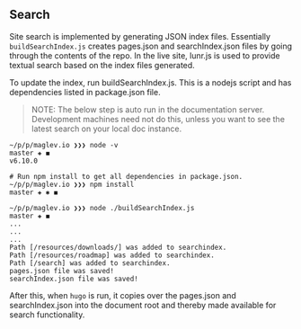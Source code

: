 ## Search

Site search is implemented by generating JSON index files. Essentially `buildSearchIndex.js` creates pages.json and searchIndex.json files by going through the contents of the repo. In the live site, lunr.js is used to provide textual search based on the index files generated.

To update the index, run buildSearchIndex.js. This is a nodejs script and has dependencies listed in package.json file.

> NOTE: The below step is auto run in the documentation server. Development machines need not do this, unless you want to see the latest search on your local doc instance.

```
~/p/p/maglev.io ❯❯❯ node -v                                                                                                                                                                                                              master ✚ ◼
v6.10.0

# Run npm install to get all dependencies in package.json.
~/p/p/maglev.io ❯❯❯ npm install                                                                                                                                                                                                        master ✚ ✱ ◼

~/p/p/maglev.io ❯❯❯ node ./buildSearchIndex.js                                                                                                                                                                                           master ✚ ◼
...
...
...
Path [/resources/downloads/] was added to searchindex.
Path [/resources/roadmap] was added to searchindex.
Path [/search] was added to searchindex.
pages.json file was saved!
searchIndex.json file was saved!

```

After this, when `hugo` is run, it copies over the pages.json and searchIndex.json into the document root and thereby made available for search functionality.

